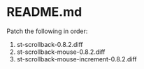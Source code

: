README.md
=========

Patch the following in order:

1. st-scrollback-0.8.2.diff
2. st-scrollback-mouse-0.8.2.diff
3. st-scrollback-mouse-increment-0.8.2.diff

